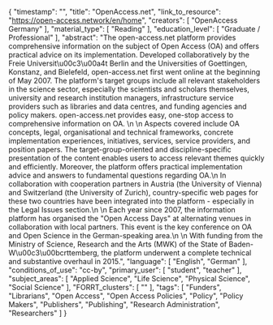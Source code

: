 {
    "timestamp": "",
    "title": "OpenAccess.net",
    "link_to_resource": "https://open-access.network/en/home",
    "creators": [
        "OpenAccess Germany"
    ],
    "material_type": [
        "Reading"
    ],
    "education_level": [
        "Graduate / Professional"
    ],
    "abstract": "The open-access.net platform provides comprehensive information on the subject of Open Access (OA) and offers practical advice on its implementation. Developed collaboratively by the Freie Universit\u00c3\u00a4t Berlin and the Universities of Goettingen, Konstanz, and Bielefeld, open-access.net first went online at the beginning of May 2007. The platform's target groups include all relevant stakeholders in the science sector, especially the scientists and scholars themselves, university and research institution managers, infrastructure service providers such as libraries and data centres, and funding agencies and policy makers. open-access.net provides easy, one-stop access to comprehensive information on OA. \n \n Aspects covered include OA concepts, legal, organisational and technical frameworks, concrete implementation experiences, initiatives, services, service providers, and position papers. The target-group-oriented and discipline-specific presentation of the content enables users to access relevant themes quickly and efficiently. Moreover, the platform offers practical implementation advice and answers to fundamental questions regarding OA.\n In collaboration with cooperation partners in Austria (the University of Vienna) and Switzerland (the University of Zurich), country-specific web pages for these two countries have been integrated into the platform - especially in the Legal Issues section.\n \n Each year since 2007, the information platform has organised the \"Open Access Days\" at alternating venues in collaboration with local partners. This event is the key conference on OA and Open Science in the German-speaking area.\n \n With funding from the Ministry of Science, Research and the Arts (MWK) of the State of Baden-W\u00c3\u00bcrttemberg, the platform underwent a complete technical and substantive overhaul in 2015.",
    "language": [
        "English",
        "German"
    ],
    "conditions_of_use": "cc-by",
    "primary_user": [
        "student",
        "teacher"
    ],
    "subject_areas": [
        "Applied Science",
        "Life Science",
        "Physical Science",
        "Social Science"
    ],
    "FORRT_clusters": [
        ""
    ],
    "tags": [
        "Funders",
        "Librarians",
        "Open Access",
        "Open Access Policies",
        "Policy",
        "Policy Makers",
        "Publishers",
        "Publishing",
        "Research Administration",
        "Researchers"
    ]
}